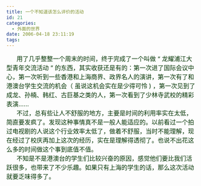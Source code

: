 ```yaml
---
title: 一个不知道该怎么评价的活动
id: 21
categories:
  - 外面的世界
date: 2006-04-18 23:11:19
tags:
---
```


<div id="msgcns!DA984E57EDE76A7C!385" class="bvMsg"><div><font color="#003300" size="3">      用了几乎整整一个周末的时间，终于完成了一个叫做 “ 龙耀浦江大型青年交流活动 ” 的东西，其实收获还是有的：第一次进了国际会议中心，第一次听到一些香港和上海商界、政界名人的演讲，第一次有了和港澳台学生交流的机会（ 虽说这机会实在是少得可怜 ) ，第一次见到了成龙、孙楠、韩红、古巨基之类的人，第一次看到了少林寺武校的精彩表演……</font></div>
<div><font color="#003300" size="3">      不过，总有些让人不舒服的地方，主要是时间的利用率实在太低，简直要发疯了。发现这种事情真不是一般人能适应的。以前看过一个拍过电视剧的人说这个行业效率太低了，做着不舒服，当时不能理解，现在经过了校庆再加上这次的经历，实在是理解得透彻了。也说不出花这么多的时间做这个事到底值不值。</font></div>
<div><font color="#003300" size="3">      不知是不是港澳台的学生们比较兴奋的原因，感觉他们要比我们活跃很多，也带来了不少乐趣。如果只有上海的学生的话，那么这次活动就要乏味得多了。</font></div>
<div><font color="#003300" size="3">     </font></div></div>